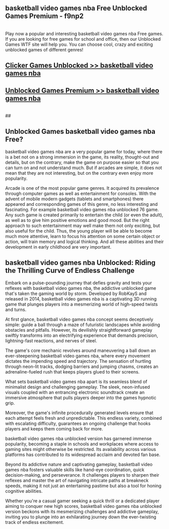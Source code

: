 ## basketball video games nba Free Unblocked Games Premium - f9np2 <br>
<br>
Play now a popular and interesting basketball video games nba Free games. If you are looking for free games for school and office, then our Unblocked Games WTF site will help you. You can choose cool, crazy and exciting unblocked games of different genres!


##  [Clicker Games Unblocked >> basketball video games nba](http://freeplayer.one?title=basketball_video_games_nba&ref=04)

##  [Unblocked Games Premium >> basketball video games nba](http://freeplayer.one?title=basketball_video_games_nba&ref=04)
  <br>
  ##



## Unblocked Games basketball video games nba Free?

basketball video games nba are a very popular game for today, where there is a bet not on a strong immersion in the game, its reality, thought-out and details, but on the contrary, make the game on purpose easier so that you can turn on and not understand much. But if arcades are simple, it does not mean that they are not interesting, but on the contrary even enjoy more popularity.

Arcade is one of the most popular game genres. It acquired its prevalence through computer games as well as entertainment for consoles. With the advent of mobile modern gadgets (tablets and smartphones) there appeared and corresponding games of this genre, no less interesting and fascinating. For example basketball video games nba unblocked 76 game. Any such game is created primarily to entertain the child (or even the adult), as well as to give him positive emotions and good mood. But the right approach to such entertainment may well make them not only exciting, but also useful for the child. Thus, the young player will be able to become much more attentive, learn to focus his attention on some certain object or action, will train memory and logical thinking. And all these abilities and their development in early childhood are very important.

##  basketball video games nba Unblocked: Riding the Thrilling Curve of Endless Challenge

Embark on a pulse-pounding journey that defies gravity and tests your reflexes with basketball video games nba, the addictive unblocked game that's taken the gaming world by storm. Developed by RobKayS and released in 2014, basketball video games nba is a captivating 3D running game that plunges players into a mesmerizing world of high-speed twists and turns.

At first glance, basketball video games nba concept seems deceptively simple: guide a ball through a maze of futuristic landscapes while avoiding obstacles and pitfalls. However, its devilishly straightforward gameplay swiftly transforms into an electrifying experience that demands precision, lightning-fast reactions, and nerves of steel.

The game's core mechanic revolves around maneuvering a ball down an ever-steepening basketball video games nba, where every movement dictates the impending speed and trajectory. The sensation of hurtling through neon-lit tracks, dodging barriers and jumping chasms, creates an adrenaline-fueled rush that keeps players glued to their screens.

What sets basketball video games nba apart is its seamless blend of minimalist design and challenging gameplay. The sleek, neon-infused visuals coupled with an entrancing electronic soundtrack create an immersive atmosphere that pulls players deeper into the games hypnotic grip.

Moreover, the game's infinite procedurally generated levels ensure that each attempt feels fresh and unpredictable. This endless variety, combined with escalating difficulty, guarantees an ongoing challenge that hooks players and keeps them coming back for more.

basketball video games nba unblocked version has garnered immense popularity, becoming a staple in schools and workplaces where access to gaming sites might otherwise be restricted. Its availability across various platforms has contributed to its widespread acclaim and devoted fan base.

Beyond its addictive nature and captivating gameplay, basketball video games nba fosters valuable skills like hand-eye coordination, quick decision-making, and perseverance. It challenges players to sharpen their reflexes and master the art of navigating intricate paths at breakneck speeds, making it not just an entertaining pastime but also a tool for honing cognitive abilities.

Whether you're a casual gamer seeking a quick thrill or a dedicated player aiming to conquer new high scores, basketball video games nba unblocked version beckons with its mesmerizing challenges and addictive gameplay, inviting you to plunge into an exhilarating journey down the ever-twisting track of endless excitement.